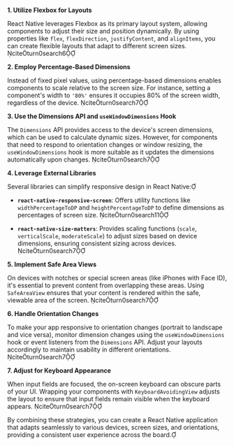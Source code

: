 
**1. Utilize Flexbox for Layouts**

React Native leverages Flexbox as its primary layout system, allowing components to adjust their size and position dynamically. By using properties like `flex`, `flexDirection`, `justifyContent`, and `alignItems`, you can create flexible layouts that adapt to different screen sizes. citeturn0search6

**2. Employ Percentage-Based Dimensions**

Instead of fixed pixel values, using percentage-based dimensions enables components to scale relative to the screen size. For instance, setting a component's width to `'80%'` ensures it occupies 80% of the screen width, regardless of the device. citeturn0search7

**3. Use the Dimensions API and `useWindowDimensions` Hook**

The `Dimensions` API provides access to the device's screen dimensions, which can be used to calculate dynamic sizes. However, for components that need to respond to orientation changes or window resizing, the `useWindowDimensions` hook is more suitable as it updates the dimensions automatically upon changes. citeturn0search7

**4. Leverage External Libraries**

Several libraries can simplify responsive design in React Native:

- **`react-native-responsive-screen`**: Offers utility functions like `widthPercentageToDP` and `heightPercentageToDP` to define dimensions as percentages of screen size. citeturn0search11

- **`react-native-size-matters`**: Provides scaling functions (`scale`, `verticalScale`, `moderateScale`) to adjust sizes based on device dimensions, ensuring consistent sizing across devices. citeturn0search7

**5. Implement Safe Area Views**

On devices with notches or special screen areas (like iPhones with Face ID), it's essential to prevent content from overlapping these areas. Using `SafeAreaView` ensures that your content is rendered within the safe, viewable area of the screen. citeturn0search7

**6. Handle Orientation Changes**

To make your app responsive to orientation changes (portrait to landscape and vice versa), monitor dimension changes using the `useWindowDimensions` hook or event listeners from the `Dimensions` API. Adjust your layouts accordingly to maintain usability in different orientations. citeturn0search7

**7. Adjust for Keyboard Appearance**

When input fields are focused, the on-screen keyboard can obscure parts of your UI. Wrapping your components with `KeyboardAvoidingView` adjusts the layout to ensure that input fields remain visible when the keyboard appears. citeturn0search7

By combining these strategies, you can create a React Native application that adapts seamlessly to various devices, screen sizes, and orientations, providing a consistent user experience across the board. 

